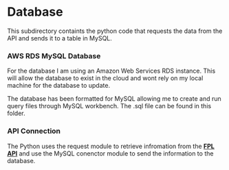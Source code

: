 
# Database

This subdirectory containts the python code that requests the data from the API and sends it to a table in MySQL.

### AWS RDS MySQL Database
For the database I am using an Amazon Web Services RDS instance. This will allow the database to exist in the cloud and wont rely on my local machine for the database to update. 

The database has been formatted for MySQL allowing me to create and run query files through MySQL workbench. The .sql file can be found in this folder.

### API Connection

The Python uses the request module to retrieve infromation from the **[FPL API](https://medium.com/@frenzelts/fantasy-premier-league-api-endpoints-a-detailed-guide-acbd5598eb19)** and use the MySQL conenctor module to send the information to the database.
